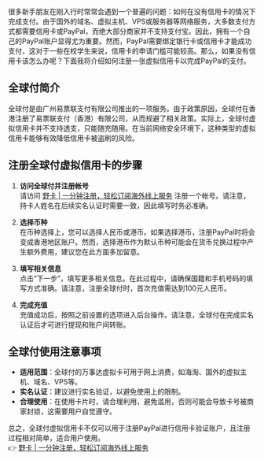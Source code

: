 很多新手朋友在刚入行时常常会遇到一个普遍的问题：如何在没有信用卡的情况下完成支付。由于国外的域名、虚拟主机、VPS或服务器等网络服务，大多数支付方式都需要信用卡或PayPal，而绝大部分商家并不支持支付宝。因此，拥有一个自己的PayPal账户显得尤为重要。然而，PayPal需要绑定银行卡或信用卡才能成功支付，这对于一些在校学生来说，信用卡的申请门槛可能较高。那么，如果没有信用卡该怎么办呢？下面我将介绍如何注册一张虚拟信用卡以完成PayPal的支付。

## 全球付简介

全球付是由广州易票联支付有限公司推出的一项服务。由于政策原因，全球付在香港注册了易票联支付（香港）有限公司，从而规避了相关政策。实际上，全球付虚拟信用卡并不支持透支，只能随充随用。在当前网络安全环境下，这种类型的虚拟信用卡能够有效降低信用卡被盗刷的风险。

## 注册全球付虚拟信用卡的步骤

1. **访问全球付并注册帐号**  
   请访问 [野卡 | 一分钟注册，轻松订阅海外线上服务](https://bit.ly/bewildcard) 注册一个帐号。请注意，持卡人姓名在后续实名认证时需要一致，因此填写时务必准确。

2. **选择币种**  
   在币种选择上，您可以选择人民币或港币。如果选择港币，注册PayPal时将会变成香港地区账户。然而，选择港币作为默认币种可能会在货币兑换过程中产生额外费用，建议您在此方面多加留意。

3. **填写相关信息**  
   点击“下一步”，填写更多相关信息。在此过程中，请确保国籍和手机号码的填写方式准确。请注意，注册全球付时，首次充值需达到100元人民币。

4. **完成充值**  
   充值成功后，按照之前设置的选项进入后台操作。请注意，全球付在完成实名认证后才可进行提现和账户间转账。

## 全球付使用注意事项

- **适用范围**：全球付的万事达虚拟卡可用于网上消费，如海淘、国外的虚拟主机、域名、VPS等。
- **实名认证**：建议进行实名验证，以避免使用上的限制。
- **合理使用**：在使用卡片时，请合理利用，避免滥用，否则可能会导致卡号被商家封锁，这需要用户自觉遵守。

总之，全球付虚拟信用卡不仅可以用于注册PayPal进行信用卡验证账户，且注册过程相对简单，适合用户使用。  
👉 [野卡 | 一分钟注册，轻松订阅海外线上服务](https://bit.ly/bewildcard)
